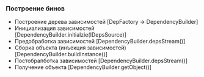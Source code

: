 ### Построение бинов

- Построение дерева зависимостей [DepFactory -> DependencyBuilder]
- Инициализация зависимостей [DependencyBuilder.initialzie(IDepsSource)]
- Предобработка зависимостей [DependencyBuilder.depsStream()]
- Сборка объекта (инъекция зависимостей) [DependencyBuilder.buildInstance()]
- Постобрапботка зависимостей [DependencyBuilder.depsStream()]
- Получение объекта [DependencyBuilder.getObject()]